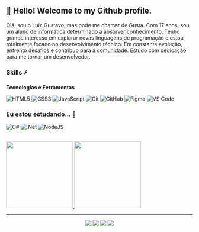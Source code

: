 ## 👋 Hello! Welcome to my Github profile.

Olá, sou o Luiz Gustavo, mas pode me chamar de Gusta. Com 17 anos, sou um aluno de informática determinado a absorver conhecimento. Tenho grande interesse em explorar novas linguagens de programação e estou totalmente focado no desenvolvimento técnico. Em constante evolução, enfrento desafios e contribuo para a comunidade. Estudo com dedicação para me tornar um desenvolvedor.

### Skills ⚡

**Tecnologias e Ferramentas**

<!-- (Aqui você pode adicionar tecnologias que aprendeu no curso, já listamos algumas delas, e outras que já domina)) -->

![HTML5](https://img.shields.io/badge/html5-%23E34F26.svg?style=for-the-badge&logo=html5&logoColor=white)
![CSS3](https://img.shields.io/badge/css3-%231572B6.svg?style=for-the-badge&logo=css3&logoColor=white)
![JavaScript](https://img.shields.io/badge/javascript-%23323330.svg?style=for-the-badge&logo=javascript&logoColor=%23F7DF1E)
![Git](https://img.shields.io/badge/git-%23F05033.svg?style=for-the-badge&logo=git&logoColor=white)
![GitHub](https://img.shields.io/badge/github-%23121011.svg?style=for-the-badge&logo=github&logoColor=white)
![Figma](https://img.shields.io/badge/figma-%23F24E1E.svg?style=for-the-badge&logo=figma&logoColor=white)
![VS Code](https://img.shields.io/badge/VS%20Code-0078d7.svg?style=for-the-badge&logo=visual-studio-code&logoColor=white)


  ### Eu estou estudando... 🧩
<div style="display: inline_block">
  
  ![C#](https://img.shields.io/badge/c%23-%23239120.svg?style=for-the-badge&logo=csharp&logoColor=white)
  ![.Net](https://img.shields.io/badge/.NET-5C2D91?style=for-the-badge&logo=.net&logoColor=white)
  ![NodeJS](https://img.shields.io/badge/node.js-6DA55F?style=for-the-badge&logo=node.js&logoColor=white)

  
 
</div><br/>

<div>

<a href="https://github.com/Lgusta11">
<img height="180em" src="https://github-readme-stats.vercel.app/api/top-langs/?username=Lgusta11&layout=compact&langs_count=7&theme=dracula"/>
<img height="180em" src="https://github-readme-stats.vercel.app/api?username=Lgusta11&show_icons=true&theme=dracula&include_all_commits=true&count_private=true"/>
</div>

<hr>
<center> <div>
<a href="https://youtube.com/@gustaffx8463?si=EnSIkaIECMiOmarE" target="_blank"><img src="https://img.shields.io/badge/YouTube-FF0000?style=for-the-badge&logo=youtube&logoColor=white" target="_blank"></a>
<a href="https://instagram.com/lgusta44_" target="_blank"><img src="https://img.shields.io/badge/-Instagram-%23E4405F?style=for-the-badge&logo=instagram&logoColor=white" target="_blank"></a>
<a href="https://www.twitch.tv/gustazz44_" target="_blank"><img src="https://img.shields.io/badge/Twitch-9146FF?style=for-the-badge&logo=twitch&logoColor=white" target="_blank"></a>
<a href="https://www.linkedin.com/in/luiz-gustavo-nogueira-de-lima" target="_blank"><img src="https://img.shields.io/badge/-LinkedIn-%230077B5?style=for-the-badge&logo=linkedin&logoColor=white" target="_blank"></a>   
</div><center>



